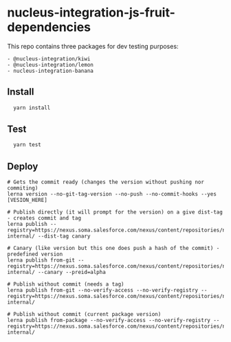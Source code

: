 # nucleus-integration-js-fruit-dependencies

This repo contains three packages for dev testing purposes:

    - @nucleus-integration/kiwi
    - @nucleus-integration/lemon
    - nucleus-integration-banana

## Install

```bash
  yarn install
```

## Test

```bash
  yarn test
```

## Deploy

```
# Gets the commit ready (changes the version without pushing nor commiting)
lerna version --no-git-tag-version --no-push --no-commit-hooks --yes [VESION_HERE]

# Publish directly (it will prompt for the version) on a give dist-tag - creates commit and tag
lerna publish --registry=https://nexus.soma.salesforce.com/nexus/content/repositories/npmjs-internal/ --dist-tag canary

# Canary (like version but this one does push a hash of the commit) - predefined version
lerna publish from-git --registry=https://nexus.soma.salesforce.com/nexus/content/repositories/npmjs-internal/ --canary --preid=alpha

# Publish without commit (needs a tag)
lerna publish from-git --no-verify-access --no-verify-registry --registry=https://nexus.soma.salesforce.com/nexus/content/repositories/npmjs-internal/

# Publish without commit (current package version)
lerna publish from-package --no-verify-access --no-verify-registry --registry=https://nexus.soma.salesforce.com/nexus/content/repositories/npmjs-internal/

```










